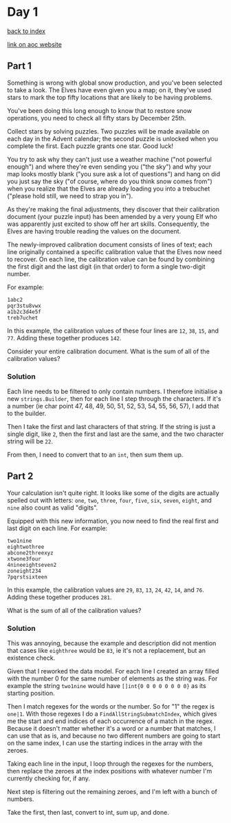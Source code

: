 # Day 1

[back to index](https://github.com/javorszky/adventofcode2023/)

[link on aoc website](https://adventofcode.com/2023/day/1)

## Part 1

Something is wrong with global snow production, and you've been selected to take a look. The Elves have even given you a map; on it, they've used stars to mark the top fifty locations that are likely to be having problems.

You've been doing this long enough to know that to restore snow operations, you need to check all fifty stars by December 25th.

Collect stars by solving puzzles. Two puzzles will be made available on each day in the Advent calendar; the second puzzle is unlocked when you complete the first. Each puzzle grants one star. Good luck!

You try to ask why they can't just use a weather machine ("not powerful enough") and where they're even sending you ("the sky") and why your map looks mostly blank ("you sure ask a lot of questions") and hang on did you just say the sky ("of course, where do you think snow comes from") when you realize that the Elves are already loading you into a trebuchet ("please hold still, we need to strap you in").

As they're making the final adjustments, they discover that their calibration document (your puzzle input) has been amended by a very young Elf who was apparently just excited to show off her art skills. Consequently, the Elves are having trouble reading the values on the document.

The newly-improved calibration document consists of lines of text; each line originally contained a specific calibration value that the Elves now need to recover. On each line, the calibration value can be found by combining the first digit and the last digit (in that order) to form a single two-digit number.

For example:

```
1abc2
pqr3stu8vwx
a1b2c3d4e5f
treb7uchet
```

In this example, the calibration values of these four lines are `12`, `38`, `15`, and `77`. Adding these together produces `142`.

Consider your entire calibration document. What is the sum of all of the calibration values?

### Solution

Each line needs to be filtered to only contain numbers. I therefore initialise a new `strings.Builder`, then
for each line I step through the characters. If it's a number (ie char point 47, 48, 49, 50, 51, 52, 53, 54, 55, 56, 57), I add that to the builder.

Then I take the first and last characters of that string. If the string is just a single digit, like `2`, then the first and last are the same, and the two character string will be `22`.

From then, I need to convert that to an `int`, then sum them up.

## Part 2

Your calculation isn't quite right. It looks like some of the digits are actually spelled out with letters: `one`, `two`, `three`, `four`, `five`, `six`, `seven`, `eight`, and `nine` also count as valid "digits".

Equipped with this new information, you now need to find the real first and last digit on each line. For example:

```
two1nine
eightwothree
abcone2threexyz
xtwone3four
4nineeightseven2
zoneight234
7pqrstsixteen
```

In this example, the calibration values are `29`, `83`, `13`, `24`, `42`, `14`, and `76`. Adding these together produces `281`.

What is the sum of all of the calibration values?

### Solution

This was annoying, because the example and description did not mention that cases like `eighthree` would be `83`, ie it's not a replacement, but an existence check.

Given that I reworked the data model. For each line I created an array filled with the number 0 for the same number of elements as the string was. For example the string `two1nine` would have `[]int{0 0 0 0 0 0 0 0}` as its starting position.

Then I match regexes for the words or the number. So for "1" the regex is `one|1`. With those regexes I do a `FindAllStringSubmatchIndex`, which gives me the start and end indices of each occurrence of a match in the regex. Because it doesn't matter whether it's a word or a number that matches, I can use that as is, and because no two different numbers are going to start on the same index, I can use the starting indices in the array with the zeroes.

Taking each line in the input, I loop through the regexes for the numbers, then replace the zeroes at the index positions with whatever number I'm currently checking for, if any.

Next step is filtering out the remaining zeroes, and I'm left with a bunch of numbers.

Take the first, then last, convert to int, sum up, and done.
